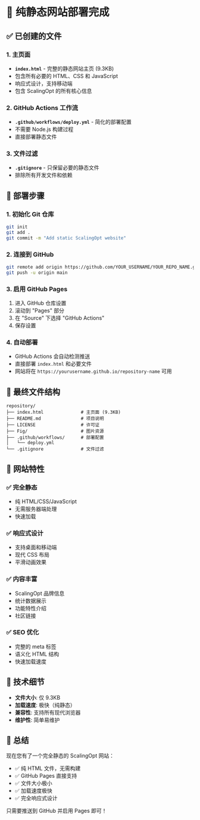 # 🎉 纯静态网站部署完成

## ✅ 已创建的文件

### 1. 主页面
- **`index.html`** - 完整的静态网站主页 (9.3KB)
- 包含所有必要的 HTML、CSS 和 JavaScript
- 响应式设计，支持移动端
- 包含 ScalingOpt 的所有核心信息

### 2. GitHub Actions 工作流
- **`.github/workflows/deploy.yml`** - 简化的部署配置
- 不需要 Node.js 构建过程
- 直接部署静态文件

### 3. 文件过滤
- **`.gitignore`** - 只保留必要的静态文件
- 排除所有开发文件和依赖

## 🚀 部署步骤

### 1. 初始化 Git 仓库
```bash
git init
git add .
git commit -m "Add static ScalingOpt website"
```

### 2. 连接到 GitHub
```bash
git remote add origin https://github.com/YOUR_USERNAME/YOUR_REPO_NAME.git
git push -u origin main
```

### 3. 启用 GitHub Pages
1. 进入 GitHub 仓库设置
2. 滚动到 "Pages" 部分
3. 在 "Source" 下选择 "GitHub Actions"
4. 保存设置

### 4. 自动部署
- GitHub Actions 会自动检测推送
- 直接部署 `index.html` 和必要文件
- 网站将在 `https://yourusername.github.io/repository-name` 可用

## 📁 最终文件结构

```
repository/
├── index.html              # 主页面 (9.3KB)
├── README.md               # 项目说明
├── LICENSE                 # 许可证
├── Fig/                    # 图片资源
├── .github/workflows/      # 部署配置
│   └── deploy.yml
└── .gitignore              # 文件过滤
```

## 🎯 网站特性

### ✅ 完全静态
- 纯 HTML/CSS/JavaScript
- 无需服务器端处理
- 快速加载

### ✅ 响应式设计
- 支持桌面和移动端
- 现代 CSS 布局
- 平滑动画效果

### ✅ 内容丰富
- ScalingOpt 品牌信息
- 统计数据展示
- 功能特性介绍
- 社区链接

### ✅ SEO 优化
- 完整的 meta 标签
- 语义化 HTML 结构
- 快速加载速度

## 🔧 技术细节

- **文件大小**: 仅 9.3KB
- **加载速度**: 极快（纯静态）
- **兼容性**: 支持所有现代浏览器
- **维护性**: 简单易维护

## 🎉 总结

现在您有了一个完全静态的 ScalingOpt 网站：
- ✅ 纯 HTML 文件，无需构建
- ✅ GitHub Pages 直接支持
- ✅ 文件大小极小
- ✅ 加载速度极快
- ✅ 完全响应式设计

只需要推送到 GitHub 并启用 Pages 即可！

